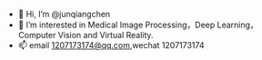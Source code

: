 - 👋 Hi, I’m @junqiangchen
- 👀 I’m interested in Medical Image Processing，Deep Learning， Computer Vision and Virtual Reality.
- 📫 email 1207173174@qq.com,wechat 1207173174

<!---
junqiangchen/junqiangchen is a ✨ special ✨ repository because its `README.md` (this file) appears on your GitHub profile.
You can click the Preview link to take a look at your changes.
--->
